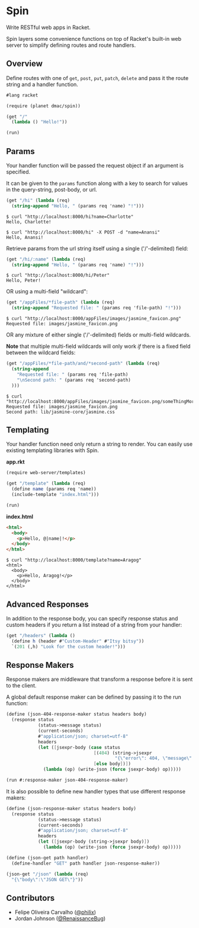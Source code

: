 # Spin

Write RESTful web apps in Racket.

Spin layers some convenience functions on top of Racket's built-in web server to simplify defining routes and route handlers.

## Overview

Define routes with one of `get`, `post`, `put`, `patch`, `delete` and pass it the route string and a handler function.

```scheme
#lang racket

(require (planet dmac/spin))

(get "/"
  (lambda () "Hello!"))

(run)
```

## Params

Your handler function will be passed the request object if an argument is specified.

It can be given to the `params` function along with a key to search for values in the query-string, post-body, or url.

```scheme
(get "/hi" (lambda (req)
  (string-append "Hello, " (params req 'name) "!")))
```

```
$ curl "http://localhost:8000/hi?name=Charlotte"
Hello, Charlotte!
```

```
$ curl "http://localhost:8000/hi" -X POST -d "name=Anansi"
Hello, Anansi!
```

Retrieve params from the url string itself using a single ('/'-delimited)
field:

```scheme
(get "/hi/:name" (lambda (req)
  (string-append "Hello, " (params req 'name) "!")))
```

```
$ curl "http://localhost:8000/hi/Peter"
Hello, Peter!
```

OR using a multi-field "wildcard":


```scheme
(get "/appFiles/*file-path" (lambda (req)
  (string-append "Requested file: " (params req 'file-path) "!")))
```

```
$ curl "http://localhost:8000/appFiles/images/jasmine_favicon.png"
Requested file: images/jasmine_favicon.png
```

OR any mixture of either single ('/'-delimited) fields or multi-field
wildcards.

**Note** that multiple multi-field wildcards will only work *if* there is
a fixed field between the wildcard fields:


```scheme
(get "/appFiles/*file-path/and/*second-path" (lambda (req)
  (string-append
    "Requested file: " (params req 'file-path)
    "\nSecond path: " (params req 'second-path)
  )))
```

```
$ curl "http://localhost:8000/appFiles/images/jasmine_favicon.png/someThingMore/"
Requested file: images/jasmine_favicon.png
Second path: lib/jasmine-core/jasmine.css
```

## Templating

Your handler function need only return a string to render. You can easily use existing templating libraries with Spin.

**app.rkt**

```scheme
(require web-server/templates)

(get "/template" (lambda (req)
  (define name (params req 'name))
  (include-template "index.html")))

(run)
```

**index.html**

```html
<html>
  <body>
    <p>Hello, @|name|!</p>
  </body>
</html>
```

```
$ curl "http://localhost:8000/template?name=Aragog"
<html>
  <body>
    <p>Hello, Aragog!</p>
  </body>
</html>
```

## Advanced Responses

In addition to the response body, you can specify response status and custom headers if you return a list instead of a string from your handler:

```scheme
(get "/headers" (lambda ()
  (define h (header #"Custom-Header" #"Itsy bitsy"))
  `(201 (,h) "Look for the custom header!")))
```

## Response Makers

Response makers are middleware that transform a response before it is sent to the client.

A global default response maker can be defined by passing it to the run function:

```scheme
(define (json-404-response-maker status headers body)
  (response status
            (status->message status)
            (current-seconds)
            #"application/json; charset=utf-8"
            headers
            (let ([jsexpr-body (case status
                                 [(404) (string->jsexpr
                                         "{\"error\": 404, \"message\": \"Not Found\"}")]
                                 [else body])])
              (lambda (op) (write-json (force jsexpr-body) op)))))

(run #:response-maker json-404-response-maker)
```

It is also possible to define new handler types that use different response makers:

```scheme
(define (json-response-maker status headers body)
  (response status
            (status->message status)
            (current-seconds)
            #"application/json; charset=utf-8"
            headers
            (let ([jsexpr-body (string->jsexpr body)])
              (lambda (op) (write-json (force jsexpr-body) op)))))

(define (json-get path handler)
  (define-handler "GET" path handler json-response-maker))

(json-get "/json" (lambda (req)
  "{\"body\":\"JSON GET\"}"))
```

## Contributors

- Felipe Oliveira Carvalho ([@philix](https://github.com/philix))
- Jordan Johnson ([@RenaissanceBug](https://github.com/RenaissanceBug))
